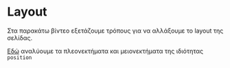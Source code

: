# Layout

Στα παρακάτω βίντεο εξετάζουμε τρόπους για να αλλάξουμε το layout της σελίδας.

[Εδώ]() αναλύουμε τα πλεονεκτήματα και μειονεκτήματα της ιδιότητας `position`
